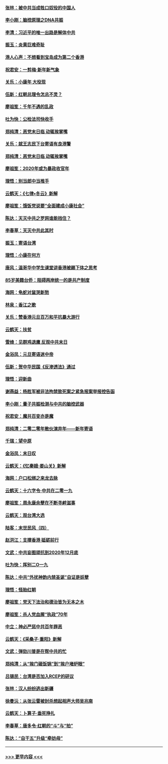 #### [张林：被中共当成牲口奴役的中国人](../pages/nsc993/n11782397.md?t=01111102) 
#### [李小刚：脑控原理之DNA共振](../pages/nsc993/n11780962.md?t=01111102) 
#### [李清：习近平的唯一出路是解体中共](../pages/nsc993/n11780866.md?t=01111102) 
#### [振玉：炎黄巨难奇耻](../pages/nsc993/n11779632.md?t=01111102) 
#### [港人心声：不想看到宝岛成为第二个香港](../pages/nsc993/n11778817.md?t=01111102) 
#### [祝君安：一剪梅‧新年新气象](../pages/nsc993/n11776340.md?t=01111102) 
#### [关乐：小康年 大役现](../pages/nsc993/n11774213.md?t=01111102) 
#### [伍新：红朝总理令怎总不灵？](../pages/nsc993/n11770813.md?t=01111102) 
#### [廖祖笙：千年不遇的乱政](../pages/nsc993/n11770373.md?t=01111102) 
#### [吐为快：公检法司快收手](../pages/nsc993/n11770359.md?t=01111102) 
#### [郑纯清：恶党末日临 动辄挨掌嘴](../pages/nsc993/n11769912.md?t=01111102) 
#### [关乐：就王志民下台寄语有良港警](../pages/nsc993/n11769903.md?t=01111102) 
#### [郑纯清：恶党末日临 动辄挨掌嘴](../pages/nsc993/n11769356.md?t=01111102) 
#### [廖祖笙：2020年或为暴政收官年](../pages/nsc993/n11768216.md?t=01111102) 
#### [理悟：别当郎中当推手](../pages/nsc993/n11768243.md?t=01111102) 
#### [云鹤天：《七律▪冬云》新解](../pages/nsc993/n11768204.md?t=01111102) 
#### [廖祖笙：饿饭党说要“全面建成小康社会”](../pages/nsc993/n11767482.md?t=01111102) 
#### [陈达：天灭中共之罗网谁能挡住？](../pages/nsc993/n11767465.md?t=01111102) 
#### [李春草：天灭中共此其时](../pages/nsc993/n11767452.md?t=01111102) 
#### [振玉：寄语台湾](../pages/nsc993/n11767432.md?t=01111102) 
#### [理悟：小康在何方](../pages/nsc993/n11767394.md?t=01111102) 
#### [唐风：温哥华中学生课堂讲香港被踢下体之思考](../pages/nsc993/n11766848.md?t=01111102) 
#### [85岁美籍台侨：阻碍两岸统一的是共产制度](../pages/nsc993/n11765043.md?t=01111102) 
#### [海网：龟蛇对鼠哭新愁](../pages/nsc993/n11764895.md?t=01111102) 
#### [林泉：香江之歌](../pages/nsc993/n11764415.md?t=01111102) 
#### [关乐：赞香港元旦百万和平抗暴大游行](../pages/nsc993/n11764382.md?t=01111102) 
#### [云鹤天：扶贫](../pages/nsc993/n11764245.md?t=01111102) 
#### [雪绮：见群鸡退鹰  反观中共末日](../pages/nsc993/n11762112.md?t=01111102) 
#### [金浴凤：元旦寄语迷中帝](../pages/nsc993/n11761788.md?t=01111102) 
#### [伍新：贺中华民国《反渗透法》通过](../pages/nsc993/n11761994.md?t=01111102) 
#### [理悟：迎新曲](../pages/nsc993/n11761152.md?t=01111102) 
#### [谢燕益：杨胜军被非法拘禁致死案之紧急报案举报控告函](../pages/nsc993/n11756134.md?t=01111102) 
#### [李小刚：量子共振检测与中共的脑控武器](../pages/nsc993/n11754518.md?t=01111102) 
#### [祝君安：魔共百变亦是魔](../pages/nsc993/n11754469.md?t=01111102) 
#### [郑纯清：二零二零年散伙演弃年——新年寄语](../pages/nsc993/n11754195.md?t=01111102) 
#### [千瑞：望中原](../pages/nsc993/n11754159.md?t=01111102) 
#### [金浴凤：末日叹](../pages/nsc993/n11752359.md?t=01111102) 
#### [云鹤天：《忆秦娥‧娄山关》新解](../pages/nsc993/n11752348.md?t=01111102) 
#### [海网：户口松绑之来龙去脉](../pages/nsc993/n11752328.md?t=01111102) 
#### [云鹤天：十六字令‧中共在二零一九](../pages/nsc993/n11752305.md?t=01111102) 
#### [廖祖笙：周永康余孽在不断寻衅滋事](../pages/nsc993/n11751013.md?t=01111102) 
#### [云鹤天：观台湾大选](../pages/nsc993/n11751007.md?t=01111102) 
#### [陆客：末世民风（四）](../pages/nsc993/n11749203.md?t=01111102) 
#### [赵洪江：支撑香港 砥砺前行](../pages/nsc993/n11748482.md?t=01111102) 
#### [文武：中共妄图顽抗到2020年12月底](../pages/nsc993/n11748446.md?t=01111102) 
#### [吐为快：挥别二O一九](../pages/nsc993/n11748411.md?t=01111102) 
#### [陈达：中共“外扰神韵内禁圣诞”自证是妖孽](../pages/nsc993/n11748226.md?t=01111102) 
#### [理悟：怪胎红朝](../pages/nsc993/n11748206.md?t=01111102) 
#### [廖祖笙：党天下法治和德治皆为无本之木](../pages/nsc993/n11748135.md?t=01111102) 
#### [廖祖笙：杀人党血腥“执政”70年](../pages/nsc993/n11745144.md?t=01111102) 
#### [中立：神必严惩中共百年罪恶](../pages/nsc993/n11744970.md?t=01111102) 
#### [云鹤天：《采桑子‧重阳》新解](../pages/nsc993/n11744948.md?t=01111102) 
#### [文武：弹劾川普是在帮中共的忙](../pages/nsc993/n11744758.md?t=01111102) 
#### [郑纯清：从“挨门砸饭锅”到“挨户堵炉眼”](../pages/nsc993/n11744745.md?t=01111102) 
#### [吕锡民：台湾是否加入RCEP的研议](../pages/nsc993/n11744701.md?t=01111102) 
#### [张林：汉人纷纷逃出新疆](../pages/nsc993/n11743530.md?t=01111102) 
#### [徐曼沅：从张云雷被封杀想起相声大师吴兆南](../pages/nsc993/n11741816.md?t=01111102) 
#### [云鹤天：卜算子‧垂死挣扎](../pages/nsc993/n11739956.md?t=01111102) 
#### [李春草：唐多令‧红朝的“斗”与“拍”](../pages/nsc993/n11739830.md?t=01111102) 
#### [陈达：“自干五”升级“牵妨母”](../pages/nsc993/n11739724.md?t=01111102) 

----
#### [ >>> 更早内容 <<< ](../indexes/nsc993-earlier.md)
